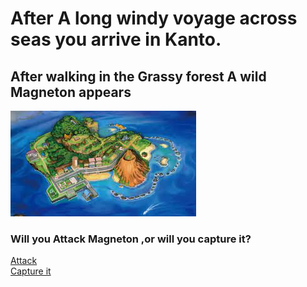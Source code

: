 # After A long windy voyage across seas you arrive in Kanto.

## After walking in the Grassy forest A wild Magneton appears
![Magneton](https://raw.githubusercontent.com/weijiej2964/Pokemon-Adventure/main/img/aloha.png)
### Will you Attack Magneton ,or will you capture it?

[Attack](attack-1.md)  
[Capture it](capture-1.md)
